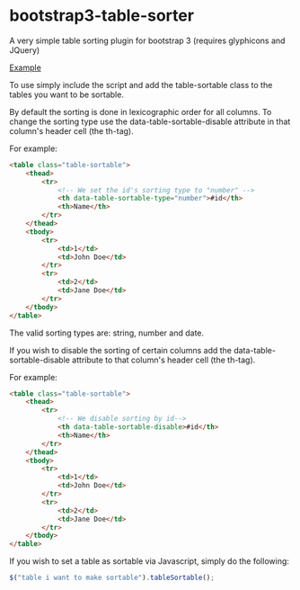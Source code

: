 # bootstrap3-table-sorter
A very simple table sorting plugin for bootstrap 3 (requires glyphicons and JQuery)

[Example](http://davidjaenson.github.io/table-sortable/)

To use simply include the script and add the table-sortable class to the tables you want to be sortable.

By default the sorting is done in lexicographic order for all columns. To change the sorting type use the data-table-sortable-disable attribute in that column's header cell (the th-tag).

For example:
```html
<table class="table-sortable">
    <thead>
        <tr>
            <!-- We set the id's sorting type to "number" -->
            <th data-table-sortable-type="number">#id</th>
            <th>Name</th>
        </tr>
    </thead>
    <tbody>
        <tr>
            <td>1</td>
            <td>John Doe</td>
        </tr>
        <tr>
            <td>2</td>
            <td>Jane Doe</td>
        </tr>
    </tbody>
</table>
```
The valid sorting types are: string, number and date.


If you wish to disable the sorting of certain columns add the data-table-sortable-disable attribute to that column's header cell (the th-tag).

For example:
```html
<table class="table-sortable">
    <thead>
        <tr>
            <!-- We disable sorting by id-->
            <th data-table-sortable-disable>#id</th>
            <th>Name</th>
        </tr>
    </thead>
    <tbody>
        <tr>
            <td>1</td>
            <td>John Doe</td>
        </tr>
        <tr>
            <td>2</td>
            <td>Jane Doe</td>
        </tr>
    </tbody>
</table>
```


If you wish to set a table as sortable via Javascript, simply do the following:
```js
$("table i want to make sortable").tableSortable();
```

